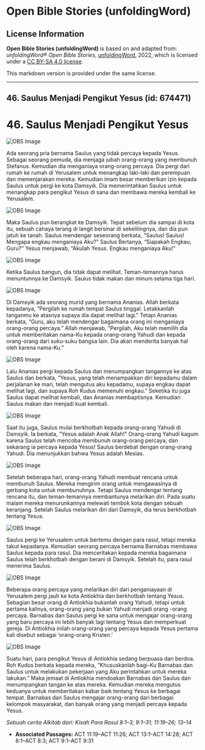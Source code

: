 # Open Bible Stories (unfoldingWord)

## License Information

**Open Bible Stories (unfoldingWord)** is based on and adapted from: _unfoldingWord® Open Bible Stories_, [unfoldingWord](https://unfoldingword.org/utw), 2022, which is licensed under a [CC BY-SA 4.0 license](https://creativecommons.org/licenses/by-sa/4.0/legalcode.en).

This markdown version is provided under the same license.



--------------------------------

## 46. Saulus Menjadi Pengikut Yesus (id: 674471)

46\. Saulus Menjadi Pengikut Yesus
==================================

![OBS Image](https://cdn.door43.org/obs/jpg/360px/obs-en-46-01.jpg)

Ada seorang pria bernama Saulus yang tidak percaya kepada Yesus. Sebagai seorang pemuda, dia menjaga jubah orang\-orang yang membunuh Stefanus. Kemudian dia menganiaya orang\-orang percaya. Dia pergi dari rumah ke rumah di Yerusalem untuk menangkap laki\-laki dan perempuan dan memenjarakan mereka. Kemudian imam besar memberikan izin kepada Saulus untuk pergi ke kota Damsyik. Dia memerintahkan Saulus untuk menangkap para pengikut Yesus di sana dan membawa mereka kembali ke Yerusalem.

![OBS Image](https://cdn.door43.org/obs/jpg/360px/obs-en-46-02.jpg)

Maka Saulus pun berangkat ke Damsyik. Tepat sebelum dia sampai di kota itu, sebuah cahaya terang di langit bersinar di sekelilingnya, dan dia pun jatuh ke tanah. Saulus mendengar seseorang berkata, “Saulus! Saulus! Mengapa engkau menganiaya Aku?” Saulus Bertanya, “Siapakah Engkau, Guru?” Yesus menjawab, “Akulah Yesus. Engkau menganiaya Aku!”

![OBS Image](https://cdn.door43.org/obs/jpg/360px/obs-en-46-03.jpg)

Ketika Saulus bangun, dia tidak dapat melihat. Teman\-temannya harus menuntunnya ke Damsyik. Saulus tidak makan dan minum selama tiga hari.

![OBS Image](https://cdn.door43.org/obs/jpg/360px/obs-en-46-04.jpg)

Di Damsyik ada seorang murid yang bernama Ananias. Allah berkata kepadanya, “Pergilah ke rumah tempat Saulus tinggal. Letakkanlah tanganmu ke atasnya supaya dia dapat melihat lagi." Tetapi Ananias berkata, “Guru, aku telah mendengar bagaimana orang ini menganiaya orang\-orang percaya.” Allah menjawab, “Pergilah, Aku telah memilih dia untuk memberitakan nama\-Ku kepada orang\-orang Yahudi dan kepada orang\-orang dari suku\-suku bangsa lain. Dia akan menderita banyak hal oleh karena nama\-Ku.”

![OBS Image](https://cdn.door43.org/obs/jpg/360px/obs-en-46-05.jpg)

Lalu Ananias pergi kepada Saulus dan menumpangkan tangannya ke atas Saulus dan berkata, “Yesus, yang telah menampakkan diri kepadamu dalam perjalanan ke mari, telah mengutus aku kepadamu, supaya engkau dapat melihat lagi, dan supaya Roh Kudus memenuhi engkau.” Seketika itu juga Saulus dapat melihat kembali, dan Ananias membaptisnya. Kemudian Saulus makan dan menjadi kuat kembali.

![OBS Image](https://cdn.door43.org/obs/jpg/360px/obs-en-46-06.jpg)

Saat itu juga, Saulus mulai berkhotbah kepada orang\-orang Yahudi di Damsyik. Ia berkata, “Yesus adalah Anak Allah!” Orang\-orang Yahudi kagum karena Saulus telah mencoba membunuh orang\-orang percaya, dan sekarang ia percaya kepada Yesus! Saulus berdebat dengan orang\-orang Yahudi. Dia menunjukkan bahwa Yesus adalah Mesias.

![OBS Image](https://cdn.door43.org/obs/jpg/360px/obs-en-46-07.jpg)

Setelah beberapa hari, orang\-orang Yahudi membuat rencana untuk membunuh Saulus. Mereka mengirim orang untuk mengawasinya di gerbang kota untuk membunuhnya. Tetapi Saulus mendengar tentang rencana itu, dan teman\-temannya membantunya melarikan diri. Pada suatu malam mereka menurunkannya melewati tembok kota dengan sebuah keranjang. Setelah Saulus melarikan diri dari Damsyik, dia terus berkhotbah tentang Yesus.

![OBS Image](https://cdn.door43.org/obs/jpg/360px/obs-en-46-08.jpg)

Saulus pergi ke Yerusalem untuk bertemu dengan para rasul, tetapi mereka takut kepadanya. Kemudian seorang percaya bernama Barnabas membawa Saulus kepada para rasul. Dia menceritakan kepada mereka bagaimana Saulus telah berkhotbah dengan berani di Damsyik. Setelah itu, para rasul menerima Saulus.

![OBS Image](https://cdn.door43.org/obs/jpg/360px/obs-en-46-09.jpg)

Beberapa orang percaya yang melarikan diri dari penganiayaan di Yerusalem pergi jauh ke kota Antiokhia dan berkhotbah tentang Yesus. Sebagian besar orang di Antiokhia bukanlah orang Yahudi, tetapi untuk pertama kalinya, orang\-orang yang bukan Yahudi menjadi orang \-orang percaya. Barnabas dan Saulus pergi ke sana untuk mengajar orang\-orang yang baru percaya ini lebih banyak lagi tentang Yesus dan memperkuat gereja. Di Antiokhia inilah orang\-orang yang percaya kepada Yesus pertama kali disebut sebagai ‘orang\-orang Kristen.’

![OBS Image](https://cdn.door43.org/obs/jpg/360px/obs-en-46-10.jpg)

Suatu hari, para pengikut Yesus di Antiokhia sedang berpuasa dan berdoa. Roh Kudus berkata kepada mereka, “Khususkanlah bagi\-Ku Barnabas dan Saulus untuk melakukan pekerjaan yang Aku perintahkan untuk mereka lakukan.” Maka jemaat di Antiokhia mendoakan Barnabas dan Saulus dan menumpangkan tangan ke atas mereka. Kemudian mereka mengutus keduanya untuk memberitakan kabar baik tentang Yesus ke berbagai tempat. Barnabas dan Saulus mengajar orang\-orang dari berbagai kelompok masyarakat, dan banyak orang yang menjadi percaya kepada Yesus.

*Sebuah cerita Alkitab dari: Kisah Para Rasul 8:1–3; 9:1–31; 11:19–26; 13–14*

* **Associated Passages:** ACT 11:19–ACT 11:26; ACT 13:1–ACT 14:28; ACT 8:1–ACT 8:3; ACT 9:1–ACT 9:31

